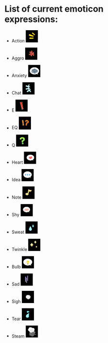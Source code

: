 # List of current emoticon expressions:

- Action <img src="./Image/Emo/Action.png" width="40">

- Aggro <img src="./Image/Emo/Aggro.png" width="40">

- Anxiety <img src="./Image/Emo/Anxiety.png" width="40">

- Chat <img src="./Image/Emo/Chat.png" width="40">

- E <img src="./Image/Emo/E.png" width="40">

- EQ <img src="./Image/Emo/EQ.png" width="40">

- Q <img src="./Image/Emo/Q.png" width="40">

- Heart <img src="./Image/Emo/Heart.png" width="40">

- Idea <img src="./Image/Emo/Idea.png" width="40">

- Note <img src="./Image/Emo/Note.png" width="40">

- Shy <img src="./Image/Emo/Shy.png" width="40">

- Sweat <img src="./Image/Emo/Sweat.png" width="40">

- Twinkle <img src="./Image/Emo/Twinkle.png" width="40">

- Bulb <img src="./Image/Emo/Bulb.png" width="40">

- Sad <img src="./Image/Emo/Sad.png" width="40">

- Sigh <img src="./Image/Emo/Sigh.png" width="40">

- Tear <img src="./Image/Emo/Tear.png" width="40">

- Steam <img src="./Image/Emo/Steam.png" width="40">
